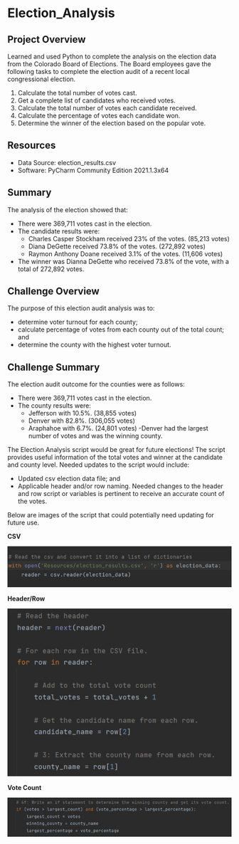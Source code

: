 # Election_Analysis

## Project Overview
Learned and used Python to complete the analysis on the election data from the Colorado Board of Elections. The Board employees gave the following tasks to complete the election audit of a recent local congressional election.

1. Calculate the total number of votes cast.
2. Get a complete list of candidates who received votes.
3. Calculate the total number of votes each candidate received.
4. Calculate the percentage of votes each candidate won.
5. Determine the winner of the election based on the popular vote.

## Resources
- Data Source: election_results.csv
- Software: PyCharm Community Edition 2021.1.3x64

## Summary
The analysis of the election showed that:
- There were 369,711 votes cast in the election.
- The candidate results were:
  - Charles Casper Stockham received 23% of the votes. (85,213 votes)
  - Diana DeGette received 73.8% of the votes. (272,892 votes)
  - Raymon Anthony Doane received 3.1% of the votes. (11,606 votes)
- The winner was Dianna DeGette who received 73.8% of the vote, with a total of 272,892 votes.

## Challenge Overview
The purpose of this election audit analysis was to:
- determine voter turnout for each county;
- calculate percentage of votes from each county out of the total count; and
- determine the county with the highest voter turnout.

## Challenge Summary
The election audit outcome for the counties were as follows:
- There were 369,711 votes cast in the election.
- The county results were:
  - Jefferson with 10.5%. (38,855 votes)
  - Denver with 82.8%. (306,055 votes)
  - Araphahoe with 6.7%. (24,801 votes)
-Denver had the largest number of votes and was the winning county.

The Election Analysis script would be great for future elections! The script provides useful information of the total votes and winner at the candidate and county level. Needed updates to the script would include:
-	Updated csv election data file; and 
-	Applicable header and/or row naming. Needed changes to the header and row script or variables is pertinent to receive an accurate count of the votes. 

Below are images of the script that could potentially need updating for future use.


**CSV**

![ScreenShot](https://github.com/dmyrick/election_analysis/blob/main/Resources/csv.png)

**Header/Row**

![ScreenShot](https://github.com/dmyrick/election_analysis/blob/main/Resources/header-row.png)

**Vote Count**

![ScreenShot](https://github.com/dmyrick/election_analysis/blob/main/Resources/count.png)


 

